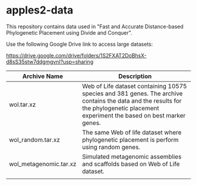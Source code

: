 # apples2-data


This repository contains data used in "Fast and Accurate Distance-based Phylogenetic Placement using Divide and Conquer".

Use the following Google Drive link to access large datasets:

https://drive.google.com/drive/folders/1S2FXAT2DoBhsX-d8sS35stw7ddgmgvnI?usp=sharing


| Archive Name           | Description                                                                                                                                                                         |
|------------------------|-------------------------------------------------------------------------------------------------------------------------------------------------------------------------------------|
| wol.tar.xz             | Web of Life dataset containing 10575 species and 381 genes. The archive contains the data and the results for the phylogenetic placement experiment the based on best marker genes. |
| wol_random.tar.xz      | The same Web of life dataset where phylogenetic placement is perform using random genes.                                                                                            |
| wol_metagenomic.tar.xz | Simulated metagenomic assemblies and scaffolds based on Web of Life dataset.                                                                                                        |
|                        |                                                                                                                                                                                     |

